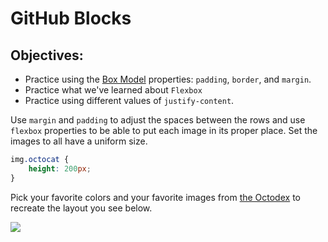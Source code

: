 <h1>GitHub Blocks</h1>
<h2>Objectives:</h2>
<ul>
  <li>Practice using the <a href="https://www.w3schools.com/css/css_boxmodel.asp">Box Model</a> properties: <code>padding</code>, <code>border</code>, and <code>margin</code>.</li>
  <li>Practice what we've learned about <code>Flexbox</code></li>
  <li>Practice using different values of <code>justify-content</code>.</li>
</ul>

<p>
Use <code>margin</code> and <code>padding</code> to adjust the spaces between the rows and use <code>flexbox</code> properties to be able to put each image in its proper place. Set the images to all have a uniform size.
</p>

```css
img.octocat {
    height: 200px;
}
```

<p>Pick your favorite colors and your favorite images from <a href="https://octodex.github.com/">the Octodex</a> to recreate the layout you see below.</p>

<img src="https://github.com/alirabah93/Coding-Dojo/blob/master/WEB-FUNDAMENTALS/css/Github-B-locks/screenshots/pic.jpg"/>



